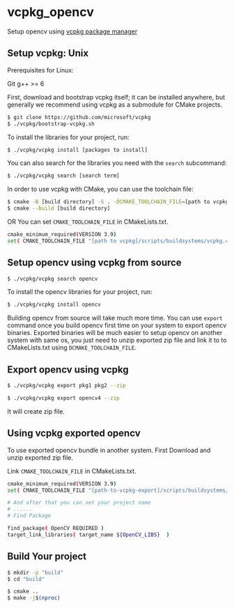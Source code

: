# vcpkg_opencv
Setup opencv using [vcpkg package manager](https://github.com/microsoft/vcpkg)

## Setup vcpkg: Unix
Prerequisites for Linux:

Git
g++ >= 6

First, download and bootstrap vcpkg itself; it can be installed anywhere, but generally we recommend using vcpkg as a submodule for CMake projects.

```sh
$ git clone https://github.com/microsoft/vcpkg
$ ./vcpkg/bootstrap-vcpkg.sh
```

To install the libraries for your project, run:

```sh
$ ./vcpkg/vcpkg install [packages to install]
```

You can also search for the libraries you need with the `search` subcommand:

```sh
$ ./vcpkg/vcpkg search [search term]
```

In order to use vcpkg with CMake, you can use the toolchain file:

```sh
$ cmake -B [build directory] -S . -DCMAKE_TOOLCHAIN_FILE=[path to vcpkg]/scripts/buildsystems/vcpkg.cmake
$ cmake --build [build directory]
```
OR
You can set `CMAKE_TOOLCHAIN_FILE` in CMakeLists.txt.
```sh
cmake_minimum_required(VERSION 3.9)
set( CMAKE_TOOLCHAIN_FILE "[path to vcpkg]/scripts/buildsystems/vcpkg.cmake"  )
```

## Setup opencv using vcpkg from source

```sh
$ ./vcpkg/vcpkg search opencv
```

To install the opencv libraries for your project, run:

```sh
$ ./vcpkg/vcpkg install opencv
```

Building opencv from source will take much more time. You can use `export` command once you build opencv first time on your system to export opencv binaries. Exported binaries will be much easier to setup opencv on another system with same os, you just need to unzip exported zip file and link it to to CMakeLists.txt using `DCMAKE_TOOLCHAIN_FILE`.

## Export opencv using vcpkg

```sh
$ ./vcpkg/vcpkg export pkg1 pkg2 --zip
```

```sh
$ ./vcpkg/vcpkg export opencv4 --zip
```

It will create zip file.

## Using vcpkg exported opencv 

To use exported opencv bundle in another system. First Download and unzip exported zip file.

Link `CMAKE_TOOLCHAIN_FILE` in CMakeLists.txt.

```sh
cmake_minimum_required(VERSION 3.9)
set( CMAKE_TOOLCHAIN_FILE "[path-to-vcpkg-export]/scripts/buildsystems/vcpkg.cmake" )

# And after that you can set your project name
# ......
# Find Package

find_package( OpenCV REQUIRED )
target_link_libraries( target_name ${OpenCV_LIBS}  )
```

## Build Your project

```sh
$ mkdir -p "build" 
$ cd "build"
```

```sh
$ cmake ..
$ make -j$(nproc)
```
